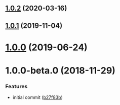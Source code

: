 ## [1.0.2](https://github.com/ovh-ux/rollup-plugin-less-tilde-importer/compare/v1.0.1...v1.0.2) (2020-03-16)



## [1.0.1](https://github.com/ovh-ux/rollup-plugin-less-tilde-importer/compare/v1.0.0...v1.0.1) (2019-11-04)



# [1.0.0](https://github.com/ovh-ux/rollup-plugin-less-tilde-importer/compare/v1.0.0-beta.0...v1.0.0) (2019-06-24)



# 1.0.0-beta.0 (2018-11-29)


### Features

* initial commit ([b27f83b](https://github.com/ovh-ux/rollup-plugin-less-tilde-importer/commit/b27f83b))



